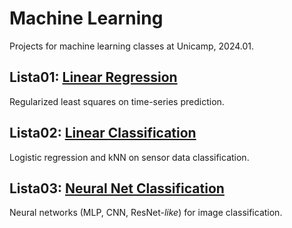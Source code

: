 # Machine Learning
Projects for machine learning classes at Unicamp, 2024.01.

## Lista01: [Linear Regression](Lista01\report\Lista01.pdf)

Regularized least squares on time-series prediction.

## Lista02: [Linear Classification](Lista02\Report\Lista02.pdf)

Logistic regression and kNN on sensor data classification.

## Lista03: [Neural Net Classification](Lista03\Report\Lista03.pdf)

Neural networks (MLP, CNN, ResNet-_like_) for image classification.